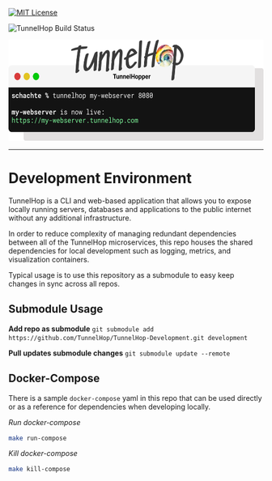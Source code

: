 [![MIT License](https://img.shields.io/badge/License-MIT-green.svg)](https://choosealicense.com/licenses/mit/)

![TunnelHop Build Status](https://github.com/schachte/tunnelhop/actions/workflows/go-test.yaml/badge.svg)

<center>
<div width="100%">
        <img src="./assets/readme.png" height="200px" width="auto">
</div>
</center>

---

# Development Environment

TunnelHop is a CLI and web-based application that allows you to expose locally running servers, databases and applications to the public internet without any additional infrastructure. 

In order to reduce complexity of managing redundant dependencies between all of the TunnelHop microservices, this repo houses the shared dependencies for local development such as logging, metrics, and visualization containers. 

Typical usage is to use this repository as a submodule to easy keep changes in sync across all repos.

## Submodule Usage

**Add repo as submodule**
`git submodule add https://github.com/TunnelHop/TunnelHop-Development.git development`

**Pull updates submodule changes**
`git submodule update --remote`

## Docker-Compose

There is a sample `docker-compose` yaml in this repo that can be used directly or as a reference for dependencies when developing locally.

_Run docker-compose_
```sh
make run-compose
```

_Kill docker-compose_
```sh
make kill-compose
```